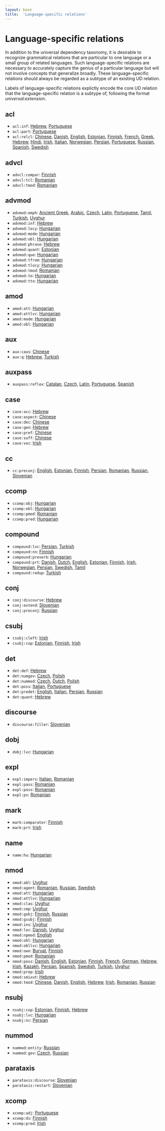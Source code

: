 ```yaml
---
layout: base
title:  'Language-specific relations'
---
```


# Language-specific relations

In addition to the universal dependency taxonomy, it is desirable to recognize grammatical relations that are particular to one language or a small group of related languages. Such language-specific relations are necessary to accurately capture the genius of a particular language but will not involve concepts that generalize broadly. These language-specific relations should always be regarded as a subtype of an existing UD relation.

Labels of language-specific relations explictly encode the core UD relation that the language-specific relation is a subtype of, following the format *universal:extension*.



## acl
- `acl:inf`:
[Hebrew](he-dep/acl:inf),
[Portuguese](pt-dep/acl:inf)
- `acl:part`:
[Portuguese](pt-dep/acl:part)
- `acl:relcl`:
[Chinese](zh-dep/acl:relcl),
[Danish](da-dep/acl:relcl),
[English](en-dep/acl:relcl),
[Estonian](et-dep/acl:relcl),
[Finnish](fi-dep/acl:relcl),
[French](fr-dep/acl:relcl),
[Greek](el-dep/acl:relcl),
[Hebrew](he-dep/acl:relcl),
[Hindi](hi-dep/acl:relcl),
[Irish](ga-dep/acl:relcl),
[Italian](it-dep/acl:relcl),
[Norwegian](no-dep/acl:relcl),
[Persian](fa-dep/acl:relcl),
[Portuguese](pt-dep/acl:relcl),
[Russian](ru-dep/acl:relcl),
[Spanish](es-dep/acl:relcl),
[Swedish](sv-dep/acl:relcl)



## advcl
- `advcl:compar`:
[Finnish](fi-dep/advcl:compar)
- `advcl:tcl`:
[Romanian](ro-dep/advcl:tcl)
- `advcl:tmod`:
[Romanian](ro-dep/advcl:tmod)



## advmod
- `advmod:emph`:
[Ancient Greek](grc-dep/advmod:emph),
[Arabic](ar-dep/advmod:emph),
[Czech](cs-dep/advmod:emph),
[Latin](la-dep/advmod:emph),
[Portuguese](pt-dep/advmod:emph),
[Tamil](ta-dep/advmod:emph),
[Turkish](tr-dep/advmod:emph),
[Uyghur](ug-dep/advmod:emph)
- `advmod:inf`:
[Hebrew](he-dep/advmod:inf)
- `advmod:locy`:
[Hungarian](hu-dep/advmod:locy)
- `advmod:mode`:
[Hungarian](hu-dep/advmod:mode)
- `advmod:obl`:
[Hungarian](hu-dep/advmod:obl)
- `advmod:phrase`:
[Hebrew](he-dep/advmod:phrase)
- `advmod:quant`:
[Estonian](et-dep/advmod:quant)
- `advmod:que`:
[Hungarian](hu-dep/advmod:que)
- `advmod:tfrom`:
[Hungarian](hu-dep/advmod:tfrom)
- `advmod:tlocy`:
[Hungarian](hu-dep/advmod:tlocy)
- `advmod:tmod`:
[Romanian](ro-dep/advmod:tmod)
- `advmod:to`:
[Hungarian](hu-dep/advmod:to)
- `advmod:tto`:
[Hungarian](hu-dep/advmod:tto)



## amod
- `amod:att`:
[Hungarian](hu-dep/amod:att)
- `amod:attlvc`:
[Hungarian](hu-dep/amod:attlvc)
- `amod:mode`:
[Hungarian](hu-dep/amod:mode)
- `amod:obl`:
[Hungarian](hu-dep/amod:obl)



## aux
- `aux:caus`:
[Chinese](zh-dep/aux:caus)
- `aux:q`:
[Hebrew](he-dep/aux:q),
[Turkish](tr-dep/aux:q)



## auxpass
- `auxpass:reflex`:
[Catalan](ca-dep/auxpass:reflex),
[Czech](cs-dep/auxpass:reflex),
[Latin](la-dep/auxpass:reflex),
[Portuguese](pt-dep/auxpass:reflex),
[Spanish](es-dep/auxpass:reflex)



## case
- `case:acc`:
[Hebrew](he-dep/case:acc)
- `case:aspect`:
[Chinese](zh-dep/case:aspect)
- `case:dec`:
[Chinese](zh-dep/case:dec)
- `case:gen`:
[Hebrew](he-dep/case:gen)
- `case:pref`:
[Chinese](zh-dep/case:pref)
- `case:suff`:
[Chinese](zh-dep/case:suff)
- `case:voc`:
[Irish](ga-dep/case:voc)



## cc
- `cc:preconj`:
[English](en-dep/cc:preconj),
[Estonian](et-dep/cc:preconj),
[Finnish](fi-dep/cc:preconj),
[Persian](fa-dep/cc:preconj),
[Romanian](ro-dep/cc:preconj),
[Russian](ru-dep/cc:preconj),
[Slovenian](sl-dep/cc:preconj)



## ccomp
- `ccomp:obj`:
[Hungarian](hu-dep/ccomp:obj)
- `ccomp:obl`:
[Hungarian](hu-dep/ccomp:obl)
- `ccomp:pmod`:
[Romanian](ro-dep/ccomp:pmod)
- `ccomp:pred`:
[Hungarian](hu-dep/ccomp:pred)



## compound
- `compound:lvc`:
[Persian](fa-dep/compound:lvc),
[Turkish](tr-dep/compound:lvc)
- `compound:nn`:
[Finnish](fi-dep/compound:nn)
- `compound:preverb`:
[Hungarian](hu-dep/compound:preverb)
- `compound:prt`:
[Danish](da-dep/compound:prt),
[Dutch](nl-dep/compound:prt),
[English](en-dep/compound:prt),
[Estonian](et-dep/compound:prt),
[Finnish](fi-dep/compound:prt),
[Irish](ga-dep/compound:prt),
[Norwegian](no-dep/compound:prt),
[Persian](fa-dep/compound:prt),
[Swedish](sv-dep/compound:prt),
[Tamil](ta-dep/compound:prt)
- `compound:redup`:
[Turkish](tr-dep/compound:redup)



## conj
- `conj:discourse`:
[Hebrew](he-dep/conj:discourse)
- `conj:extend`:
[Slovenian](sl-dep/conj:extend)
- `conj:preconj`:
[Russian](ru-dep/conj:preconj)



## csubj
- `csubj:cleft`:
[Irish](ga-dep/csubj:cleft)
- `csubj:cop`:
[Estonian](et-dep/csubj:cop),
[Finnish](fi-dep/csubj:cop),
[Irish](ga-dep/csubj:cop)



## det
- `det:def`:
[Hebrew](he-dep/det:def)
- `det:numgov`:
[Czech](cs-dep/det:numgov),
[Polish](pl-dep/det:numgov)
- `det:nummod`:
[Czech](cs-dep/det:nummod),
[Dutch](nl-dep/det:nummod),
[Polish](pl-dep/det:nummod)
- `det:poss`:
[Italian](it-dep/det:poss),
[Portuguese](pt-dep/det:poss)
- `det:predet`:
[English](en-dep/det:predet),
[Italian](it-dep/det:predet),
[Persian](fa-dep/det:predet),
[Russian](ru-dep/det:predet)
- `det:quant`:
[Hebrew](he-dep/det:quant)



## discourse
- `discourse:filler`:
[Slovenian](sl-dep/discourse:filler)



## dobj
- `dobj:lvc`:
[Hungarian](hu-dep/dobj:lvc)



## expl
- `expl:impers`:
[Italian](it-dep/expl:impers),
[Romanian](ro-dep/expl:impers)
- `expl:pass`:
[Romanian](ro-dep/expl:pass)
- `expl:poss`:
[Romanian](ro-dep/expl:poss)
- `expl:pv`:
[Romanian](ro-dep/expl:pv)



## mark
- `mark:comparator`:
[Finnish](fi-dep/mark:comparator)
- `mark:prt`:
[Irish](ga-dep/mark:prt)



## name
- `name:hu`:
[Hungarian](hu-dep/name:hu)



## nmod
- `nmod:abl`:
[Uyghur](ug-dep/nmod:abl)
- `nmod:agent`:
[Romanian](ro-dep/nmod:agent),
[Russian](ru-dep/nmod:agent),
[Swedish](sv-dep/nmod:agent)
- `nmod:att`:
[Hungarian](hu-dep/nmod:att)
- `nmod:attlvc`:
[Hungarian](hu-dep/nmod:attlvc)
- `nmod:clas`:
[Uyghur](ug-dep/nmod:clas)
- `nmod:cmp`:
[Uyghur](ug-dep/nmod:cmp)
- `nmod:gobj`:
[Finnish](fi-dep/nmod:gobj),
[Russian](ru-dep/nmod:gobj)
- `nmod:gsubj`:
[Finnish](fi-dep/nmod:gsubj)
- `nmod:ins`:
[Uyghur](ug-dep/nmod:ins)
- `nmod:loc`:
[Danish](da-dep/nmod:loc),
[Uyghur](ug-dep/nmod:loc)
- `nmod:npmod`:
[English](en-dep/nmod:npmod)
- `nmod:obl`:
[Hungarian](hu-dep/nmod:obl)
- `nmod:obllvc`:
[Hungarian](hu-dep/nmod:obllvc)
- `nmod:own`:
[Buryat](bxr-dep/nmod:own),
[Finnish](fi-dep/nmod:own)
- `nmod:pmod`:
[Romanian](ro-dep/nmod:pmod)
- `nmod:poss`:
[Danish](da-dep/nmod:poss),
[English](en-dep/nmod:poss),
[Estonian](et-dep/nmod:poss),
[Finnish](fi-dep/nmod:poss),
[French](fr-dep/nmod:poss),
[German](de-dep/nmod:poss),
[Hebrew](he-dep/nmod:poss),
[Irish](ga-dep/nmod:poss),
[Kazakh](kk-dep/nmod:poss),
[Persian](fa-dep/nmod:poss),
[Spanish](es-dep/nmod:poss),
[Swedish](sv-dep/nmod:poss),
[Turkish](tr-dep/nmod:poss),
[Uyghur](ug-dep/nmod:poss)
- `nmod:prep`:
[Irish](ga-dep/nmod:prep)
- `nmod:smixut`:
[Hebrew](he-dep/nmod:smixut)
- `nmod:tmod`:
[Chinese](zh-dep/nmod:tmod),
[Danish](da-dep/nmod:tmod),
[English](en-dep/nmod:tmod),
[Hebrew](he-dep/nmod:tmod),
[Irish](ga-dep/nmod:tmod),
[Romanian](ro-dep/nmod:tmod),
[Russian](ru-dep/nmod:tmod)



## nsubj
- `nsubj:cop`:
[Estonian](et-dep/nsubj:cop),
[Finnish](fi-dep/nsubj:cop),
[Hebrew](he-dep/nsubj:cop)
- `nsubj:lvc`:
[Hungarian](hu-dep/nsubj:lvc)
- `nsubj:nc`:
[Persian](fa-dep/nsubj:nc)



## nummod
- `nummod:entity`:
[Russian](ru-dep/nummod:entity)
- `nummod:gov`:
[Czech](cs-dep/nummod:gov),
[Russian](ru-dep/nummod:gov)



## parataxis
- `parataxis:discourse`:
[Slovenian](sl-dep/parataxis:discourse)
- `parataxis:restart`:
[Slovenian](sl-dep/parataxis:restart)



## xcomp
- `xcomp:adj`:
[Portuguese](pt-dep/xcomp:adj)
- `xcomp:ds`:
[Finnish](fi-dep/xcomp:ds)
- `xcomp:pred`:
[Irish](ga-dep/xcomp:pred)
